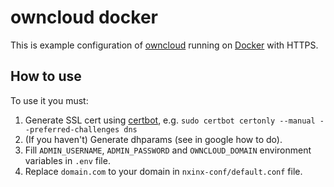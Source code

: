 # owncloud docker

This is example configuration of [owncloud](https://owncloud.com/) running on [Docker](https://www.docker.com/) with HTTPS.

## How to use

To use it you must:
1. Generate SSL cert using [certbot](https://certbot.eff.org/), e.g. `sudo certbot certonly --manual --preferred-challenges dns`
2. (If you haven't) Generate dhparams (see in google how to do). 
3. Fill `ADMIN_USERNAME`, `ADMIN_PASSWORD` and `OWNCLOUD_DOMAIN` environment variables in `.env` file.
4. Replace `domain.com` to your domain in `nxinx-conf/default.conf` file.
